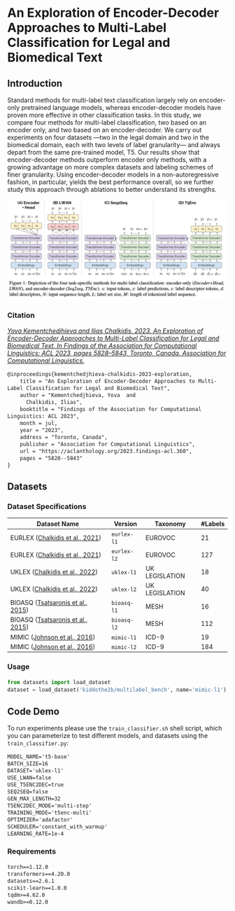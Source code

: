 # An Exploration of Encoder-Decoder Approaches to Multi-Label Classification for Legal and Biomedical Text


## Introduction

Standard methods for multi-label text classification largely rely on encoder-only pretrained language models, whereas encoder-decoder models have proven more effective in other classification tasks. In this study,
we compare four methods for multi-label classification, two based on an encoder only, and two based on an encoder-decoder. We carry out experiments on four datasets —two in the legal domain and two in the biomedical domain, each with two levels of label granularity— and always depart from the same pre-trained model, T5. Our results show that encoder-decoder methods outperform encoder only methods, with a growing advantage on more complex datasets and labeling schemes of finer granularity. Using encoder-decoder models in a non-autoregressive fashion, in particular, yields the best performance overall, so we further study this approach through ablations to better understand its strengths.

<img src="main_figure.png"/>

### Citation

[*Yova Kementchedjhieva and Ilias Chalkidis. 2023. An Exploration of Encoder-Decoder Approaches to Multi-Label Classification for Legal and Biomedical Text. In Findings of the Association for Computational Linguistics: ACL 2023, pages 5828–5843, Toronto, Canada. Association for Computational Linguistics.*](https://aclanthology.org/2023.acl-long.865/)
```
@inproceedings{kementchedjhieva-chalkidis-2023-exploration,
    title = "An Exploration of Encoder-Decoder Approaches to Multi-Label Classification for Legal and Biomedical Text",
    author = "Kementchedjhieva, Yova  and
      Chalkidis, Ilias",
    booktitle = "Findings of the Association for Computational Linguistics: ACL 2023",
    month = jul,
    year = "2023",
    address = "Toronto, Canada",
    publisher = "Association for Computational Linguistics",
    url = "https://aclanthology.org/2023.findings-acl.360",
    pages = "5828--5843"
}
```

## Datasets

### Dataset Specifications

| Dataset Name                                                                                                        | Version     | Taxonomy       | #Labels |
|---------------------------------------------------------------------------------------------------------------------|-------------|----------------|---------|
| EURLEX ([Chalkidis et al., 2021](https://aclanthology.org/2021.emnlp-main.559/))                                    | `eurlex-l1` | EUROVOC        | 21      |
| EURLEX ([Chalkidis et al., 2021](https://aclanthology.org/2021.emnlp-main.559/))                                    | `eurlex-l2` | EUROVOC        | 127     |
| UKLEX  ([Chalkidis et al., 2022](https://aclanthology.org/2022.findings-acl.192/))                                  | `uklex-l1`  | UK LEGISLATION | 18      |
| UKLEX  ([Chalkidis et al., 2022](https://aclanthology.org/2022.findings-acl.192/))                                  | `uklex-l2`  | UK LEGISLATION | 40      |
| BIOASQ ([Tsatsaronis et al., 2015](https://bmcbioinformatics.biomedcentral.com/articles/10.1186/s12859-015-0564-6)) | `bioasq-l1` | MESH           | 16      |
| BIOASQ ([Tsatsaronis et al., 2015](https://bmcbioinformatics.biomedcentral.com/articles/10.1186/s12859-015-0564-6)) | `bioasq-l2` | MESH           | 112     |
| MIMIC  ([Johnson et al., 2016](https://www.nature.com/articles/sdata201635))                                        | `mimic-l1`  | ICD-9          | 19      |
| MIMIC  ([Johnson et al., 2016](https://www.nature.com/articles/sdata201635))                                        | `mimic-l2`  | ICD-9          | 184     |

### Usage

```python
from datasets import load_dataset
dataset = load_dataset('kiddothe2b/multilabel_bench', name='mimic-l1')
```

## Code Demo

To run experiments please use the `train_classifier.sh` shell script, which you can parameterize to test different models, and datasets using the `train_classifier.py`:

```
MODEL_NAME='t5-base'
BATCH_SIZE=16
DATASET='uklex-l1'
USE_LWAN=false
USE_T5ENC2DEC=true
SEQ2SEQ=false
GEN_MAX_LENGTH=32
T5ENC2DEC_MODE='multi-step'
TRAINING_MODE='t5enc-multi'
OPTIMIZER='adafactor'
SCHEDULER='constant_with_warmup'
LEARNING_RATE=1e-4
```

### Requirements

```
torch==1.12.0
transformers==4.20.0
datasets==2.6.1
scikit-learn==1.0.0
tqdm>=4.62.0
wandb>=0.12.0
```


